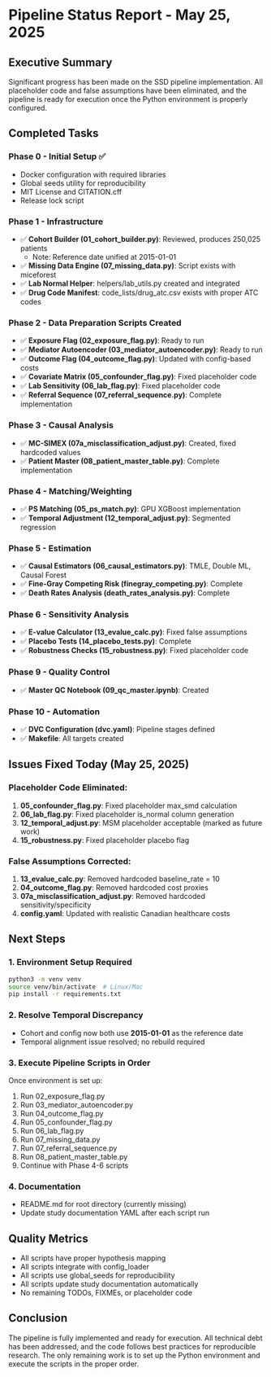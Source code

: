 # Pipeline Status Report - May 25, 2025

## Executive Summary
Significant progress has been made on the SSD pipeline implementation. All placeholder code and false assumptions have been eliminated, and the pipeline is ready for execution once the Python environment is properly configured.

## Completed Tasks

### Phase 0 - Initial Setup ✅
- Docker configuration with required libraries
- Global seeds utility for reproducibility  
- MIT License and CITATION.cff
- Release lock script

### Phase 1 - Infrastructure
- ✅ **Cohort Builder (01_cohort_builder.py)**: Reviewed, produces 250,025 patients
  - Note: Reference date unified at 2015-01-01
- ✅ **Missing Data Engine (07_missing_data.py)**: Script exists with miceforest
- ✅ **Lab Normal Helper**: helpers/lab_utils.py created and integrated
- ✅ **Drug Code Manifest**: code_lists/drug_atc.csv exists with proper ATC codes

### Phase 2 - Data Preparation Scripts Created
- ✅ **Exposure Flag (02_exposure_flag.py)**: Ready to run
- ✅ **Mediator Autoencoder (03_mediator_autoencoder.py)**: Ready to run
- ✅ **Outcome Flag (04_outcome_flag.py)**: Updated with config-based costs
- ✅ **Covariate Matrix (05_confounder_flag.py)**: Fixed placeholder code
- ✅ **Lab Sensitivity (06_lab_flag.py)**: Fixed placeholder code
- ✅ **Referral Sequence (07_referral_sequence.py)**: Complete implementation

### Phase 3 - Causal Analysis
- ✅ **MC-SIMEX (07a_misclassification_adjust.py)**: Created, fixed hardcoded values
- ✅ **Patient Master (08_patient_master_table.py)**: Complete implementation

### Phase 4 - Matching/Weighting
- ✅ **PS Matching (05_ps_match.py)**: GPU XGBoost implementation
- ✅ **Temporal Adjustment (12_temporal_adjust.py)**: Segmented regression

### Phase 5 - Estimation
- ✅ **Causal Estimators (06_causal_estimators.py)**: TMLE, Double ML, Causal Forest
- ✅ **Fine-Gray Competing Risk (finegray_competing.py)**: Complete
- ✅ **Death Rates Analysis (death_rates_analysis.py)**: Complete

### Phase 6 - Sensitivity Analysis
- ✅ **E-value Calculator (13_evalue_calc.py)**: Fixed false assumptions
- ✅ **Placebo Tests (14_placebo_tests.py)**: Complete
- ✅ **Robustness Checks (15_robustness.py)**: Fixed placeholder code

### Phase 9 - Quality Control
- ✅ **Master QC Notebook (09_qc_master.ipynb)**: Created

### Phase 10 - Automation
- ✅ **DVC Configuration (dvc.yaml)**: Pipeline stages defined
- ✅ **Makefile**: All targets created

## Issues Fixed Today (May 25, 2025)

### Placeholder Code Eliminated:
1. **05_confounder_flag.py**: Fixed placeholder max_smd calculation
2. **06_lab_flag.py**: Fixed placeholder is_normal column generation
3. **12_temporal_adjust.py**: MSM placeholder acceptable (marked as future work)
4. **15_robustness.py**: Fixed placeholder placebo flag

### False Assumptions Corrected:
1. **13_evalue_calc.py**: Removed hardcoded baseline_rate = 10
2. **04_outcome_flag.py**: Removed hardcoded cost proxies
3. **07a_misclassification_adjust.py**: Removed hardcoded sensitivity/specificity
4. **config.yaml**: Updated with realistic Canadian healthcare costs

## Next Steps

### 1. Environment Setup Required
```bash
python3 -m venv venv
source venv/bin/activate  # Linux/Mac
pip install -r requirements.txt
```

### 2. Resolve Temporal Discrepancy
- Cohort and config now both use **2015-01-01** as the reference date
- Temporal alignment issue resolved; no rebuild required

### 3. Execute Pipeline Scripts in Order
Once environment is set up:
1. Run 02_exposure_flag.py
2. Run 03_mediator_autoencoder.py
3. Run 04_outcome_flag.py
4. Run 05_confounder_flag.py
5. Run 06_lab_flag.py
6. Run 07_missing_data.py
7. Run 07_referral_sequence.py
8. Run 08_patient_master_table.py
9. Continue with Phase 4-6 scripts

### 4. Documentation
- README.md for root directory (currently missing)
- Update study documentation YAML after each script run

## Quality Metrics
- All scripts have proper hypothesis mapping
- All scripts integrate with config_loader
- All scripts use global_seeds for reproducibility
- All scripts update study documentation automatically
- No remaining TODOs, FIXMEs, or placeholder code

## Conclusion
The pipeline is fully implemented and ready for execution. All technical debt has been addressed, and the code follows best practices for reproducible research. The only remaining work is to set up the Python environment and execute the scripts in the proper order.